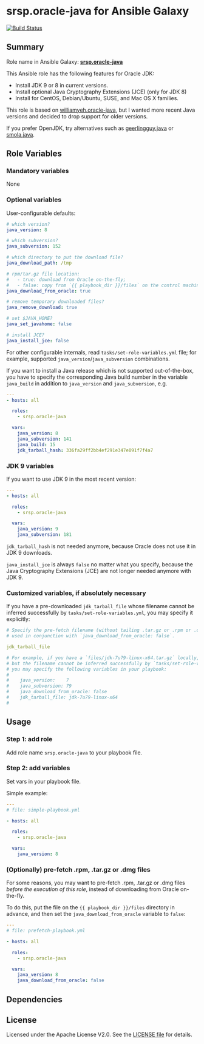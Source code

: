 
srsp.oracle-java for Ansible Galaxy
============

[![Build Status](https://travis-ci.org/srsp/ansible-oracle-java.svg?branch=master)](https://travis-ci.org/srsp/ansible-oracle-java) 

## Summary

Role name in Ansible Galaxy: **[srsp.oracle-java](https://galaxy.ansible.com/srsp/oracle-java/)**

This Ansible role has the following features for Oracle JDK:

 - Install JDK 9 or 8 in current versions.
 - Install optional Java Cryptography Extensions (JCE) (only for JDK 8)
 - Install for CentOS, Debian/Ubuntu, SUSE, and Mac OS X families.
 
This role is based on [williamyeh.oracle-java](https://github.com/William-Yeh/ansible-oracle-java), but I wanted more recent Java versions and decided to drop support for older versions.

If you prefer OpenJDK, try alternatives such as [geerlingguy.java](https://galaxy.ansible.com/geerlingguy/java/) or [smola.java](https://galaxy.ansible.com/smola/java/).


## Role Variables

### Mandatory variables

None

### Optional variables


User-configurable defaults:

```yaml
# which version?
java_version: 8

# which subversion?
java_subversion: 152

# which directory to put the download file?
java_download_path: /tmp

# rpm/tar.gz file location:
#   - true: download from Oracle on-the-fly;
#   - false: copy from `{{ playbook_dir }}/files` on the control machine.
java_download_from_oracle: true

# remove temporary downloaded files?
java_remove_download: true

# set $JAVA_HOME?
java_set_javahome: false

# install JCE?
java_install_jce: false
```

For other configurable internals, read `tasks/set-role-variables.yml` file; for example, supported `java_version`/`java_subversion` combinations.

If you want to install a Java release which is not supported out-of-the-box, you have to specify the corresponding Java build number in the variable `java_build` in addition to `java_version` and `java_subversion`, e.g.

```yaml
---
- hosts: all

  roles:
    - srsp.oracle-java

  vars:
    java_version: 8
    java_subversion: 141
    java_build: 15
    jdk_tarball_hash: 336fa29ff2bb4ef291e347e091f7f4a7
```

### JDK 9 variables

If you want to use JDK 9 in the most recent version: 

```yaml
---
- hosts: all

  roles:
    - srsp.oracle-java

  vars:
    java_version: 9 
    java_subversion: 181
```

`jdk_tarball_hash` is not needed anymore, because Oracle does not use it in JDK 9 downloads.

`java_install_jce` is always `false` no matter what you specify, because the Java Cryptography Extensions (JCE) are not longer needed anymore with JDK 9.


### Customized variables, if absolutely necessary

If you have a pre-downloaded `jdk_tarball_file` whose filename cannot be inferred successfully by `tasks/set-role-variables.yml`, you may specify it explicitly: 

```yaml
# Specify the pre-fetch filename (without tailing .tar.gz or .rpm or .dmg);
# used in conjunction with `java_download_from_oracle: false`.

jdk_tarball_file

# For example, if you have a `files/jdk-7u79-linux-x64.tar.gz` locally,
# but the filename cannot be inferred successfully by `tasks/set-role-variables.yml`,
# you may specify the following variables in your playbook:
#
#    java_version:    7
#    java_subversion: 79
#    java_download_from_oracle: false
#    jdk_tarball_file: jdk-7u79-linux-x64
#
```


## Usage


### Step 1: add role

Add role name `srsp.oracle-java` to your playbook file.


### Step 2: add variables

Set vars in your playbook file.

Simple example:

```yaml
---
# file: simple-playbook.yml

- hosts: all

  roles:
    - srsp.oracle-java

  vars:
    java_version: 8
```


### (Optionally) pre-fetch .rpm, .tar.gz or .dmg files

For some reasons, you may want to pre-fetch .rpm, .tar.gz or .dmg files *before the execution of this role*, instead of downloading from Oracle on-the-fly.

To do this, put the file on the `{{ playbook_dir }}/files` directory in advance, and then set the `java_download_from_oracle` variable to `false`:

```yaml
---
# file: prefetch-playbook.yml

- hosts: all

  roles:
    - srsp.oracle-java

  vars:
    java_version: 8
    java_download_from_oracle: false
```






## Dependencies


## License

Licensed under the Apache License V2.0. See the [LICENSE file](LICENSE) for details.


